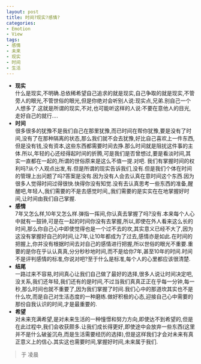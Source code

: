 ```yaml
---
layout: post
title: 时间?现实?感情?
categories:
- Emotion
- View
tags:
- 感情
- 未来
- 现实
- 时间
- 生活
---
```


- __现实__             
什么是现实,不明确.总依稀希望自己追求的就是现实,自己争取的就是现实,不管旁人的眼光,不管世俗的眼光,但是你绝对会听别人说:现实点,兄弟.别自己一个人想多了.这就是所谓的现实,不对,也可能听这样的人说:不要在意他人的目光,走好自己的就行....
- __时间__               
很多很多的犹豫不是我们自己在那里犹豫,而已时间在帮你犹豫,要是没有了时间,没有了在那种隔离的状态,那么我们就不会去犹豫,好比自己喜欢上一件东西,但是没有钱,没有资本,这些东西都需要时间去挣.那么时间就是阻扰这件事的主体.所以,年轻的心还经得起时间的折腾,可是我们是否曾想过,要是看淡时间,其实一直都在一起的,所谓的世俗原来是这么不值一提.对吧.
我们有掌握时间的权利吗?从个人观点出发,有.但是所谓的现实告诉我们,没有.但是我们个体在时间的管理上出问题了吗?答案是没有.因为没有人会去认真在意时间这个东西.因为很多人觉得时间过得很快.快得你没有知觉.没有去认真思考一些东西的准备,醒醒吧,年轻人,我们需要的不是去感觉时间,,我们需要的是实实在在地掌握好时间,让时间由我们自己掌握.          
- __感情__        
7年又怎么样,10年又怎么样.弹指一挥间,你认真去掌握了吗?没有.本来每个人心中就有一鼓钟,可是在一起的时间你没有去掌握,所以,即使在外人看来这么长的时间,那么你自己心中即使觉得也是一个过不去的坎,其实意义已经不大了,因为这没有掌握好自己的时间,让7年,让10年都成为了过去,感情亦是如此.在时间的把握上,你并没有根据时间去对自己的感情进行把握,所以世俗的眼光不重要.重要的是你在乎认认真真,分分秒秒地时间,而不是给你7年,甚至10年的时间.时间不是评判感情的标准,你说对吧?至于什么是标准,每个人的心里都应该很清楚.
- __结尾__       
一路过来不容易,时间真心让我们自己做了最好的选择,很多人说让时间决定吧,没关系,我们还年轻,我们还有的是时间,不过当我们真真正正在乎每一分钟,每一秒,那么时间也就不重要了,因为我们掌握了时间.我们心中的那道坎其实也不是什么坎,而是自己对生活态度的一种磨练.做好积极的心态,迎接自己心中需要的那份自我认识的时间,才是最重要的.
- __希望__           
对未来充满希望,是对未来生活的一种憧憬和努力方向,即使达不到希望的,但是在此过程中,我们会收获颇多.让我们成长得更好,即使途中会放弃一些东西(这里并不是什么破釜沉舟,而是生活需要经历的选择),但是这样我们才会对未来有真正意义上的信心.其实这也需要时间,掌握好时间,未来属于我们.

> 于 凌晨     